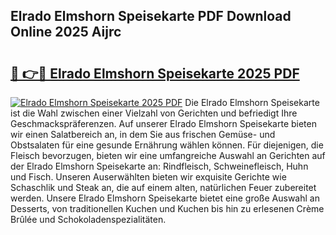 ## Elrado Elmshorn Speisekarte PDF Download Online 2025 Aijrc

# <h2><a href="http://gccb6o6.nevu.top/?p=Elrado+Elmshorn+Speisekarte">🔗 👉🔴 Elrado Elmshorn Speisekarte 2025 PDF</a></h2>

[![Elrado Elmshorn Speisekarte 2025 PDF](https://i.imgur.com/dBaPXMq.png)](http://gccb6o6.nevu.top/?p=Elrado+Elmshorn+Speisekarte)
Die Elrado Elmshorn Speisekarte ist die Wahl zwischen einer Vielzahl von Gerichten und befriedigt Ihre Geschmackspräferenzen. Auf unserer Elrado Elmshorn Speisekarte bieten wir einen Salatbereich an, in dem Sie aus frischen Gemüse- und Obstsalaten für eine gesunde Ernährung wählen können. Für diejenigen, die Fleisch bevorzugen, bieten wir eine umfangreiche Auswahl an Gerichten auf der Elrado Elmshorn Speisekarte an: Rindfleisch, Schweinefleisch, Huhn und Fisch. Unseren Auserwählten bieten wir exquisite Gerichte wie Schaschlik und Steak an, die auf einem alten, natürlichen Feuer zubereitet werden. Unsere Elrado Elmshorn Speisekarte bietet eine große Auswahl an Desserts, von traditionellen Kuchen und Kuchen bis hin zu erlesenen Crème Brûlée und Schokoladenspezialitäten.
